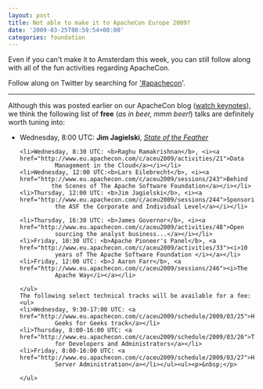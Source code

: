 ```yaml
---
layout: post
title: Not able to make it to ApacheCon Europe 2009?
date: '2009-03-25T00:59:54+00:00'
categories: foundation
---
```

<p>Even if you can't make it to Amsterdam this week, you can still follow along with all of the fun activities regarding ApacheCon.</p><p>Follow along on Twitter by searching for <a href="http://search.twitter.com/search?q=apachecon" title="#apachecon on Twitter">'#apachecon</a>'.<br /></p><hr width="100%" size="2" /><p>Although this was posted earlier on our ApacheCon blog (<a href="http://apacheconeu.blogspot.com/2009/03/apachecon-keynotes-are-available-to.html">watch keynotes</a>), we think the following list of <b>free</b> (<i>as in beer, mmm beer!</i>) talks are definitely worth tuning into:</p><ul><li>Wednesday, 8:00 UTC: <b>Jim Jagielski</b>, <i><a href="http://www.eu.apachecon.com/c/aceu2009/activities/20">State
        of the Feather</a></i></li>

    <li>Wednesday, 8:30 UTC: <b>Raghu Ramakrishnan</b>, <i><a href="http://www.eu.apachecon.com/c/aceu2009/activities/21">Data 
              Management in the Cloud</a></i></li>
    <li>Wednesday, 12:00 UTC:<b>Lars Eilebrecht</b>, <i><a href="http://www.eu.apachecon.com/c/aceu2009/sessions/243">Behind
             the Scenes of The Apache Software Foundation</a></i></li>
    <li>Thursday, 12:00 UTC: <b>Jim Jagielski</b>, <i><a href="http://www.eu.apachecon.com/c/aceu2009/sessions/244">Sponsoring 
              the ASF the Corporate and Individual Level</a></i></li>

    <li>Thursday, 16:30 UTC: <b>James Governor</b>, <i><a href="http://www.eu.apachecon.com/c/aceu2009/activities/48">Open 
              sourcing the analyst business...</a></i></li>
    <li>Friday, 10:30 UTC: <b>Apache Pioneer's Panel</b>, <a href="http://www.eu.apachecon.com/c/aceu2009/activities/33"><i>10 
              years of The Apache Software Foundation </i></a></li>
    <li>Friday, 12:00 UTC: <b>J Aaron Farr</b>, <a href="http://www.eu.apachecon.com/c/aceu2009/sessions/246"><i>The 
              Apache Way</i></a></li>

    </ul>
    The following select technical tracks will be available for a fee:
    <ul>
    <li>Wednesday, 9:30-17:00 UTC: <a href="http://www.eu.apachecon.com/c/aceu2009/schedule/2009/03/25">Hadoop 
              Geeks for Geeks track</a></li>
    <li>Thursday, 8:00-16:00 UTC: <a href="http://www.eu.apachecon.com/c/aceu2009/schedule/2009/03/26">Tomcat 
              for Developers and Administrators</a></li>
    <li>Friday, 8:00-16:00 UTC: <a href="http://www.eu.apachecon.com/c/aceu2009/schedule/2009/03/27">HTTP 
              Server Administration</a></li></ul><ul><p>&nbsp;</p>

    </ul>
